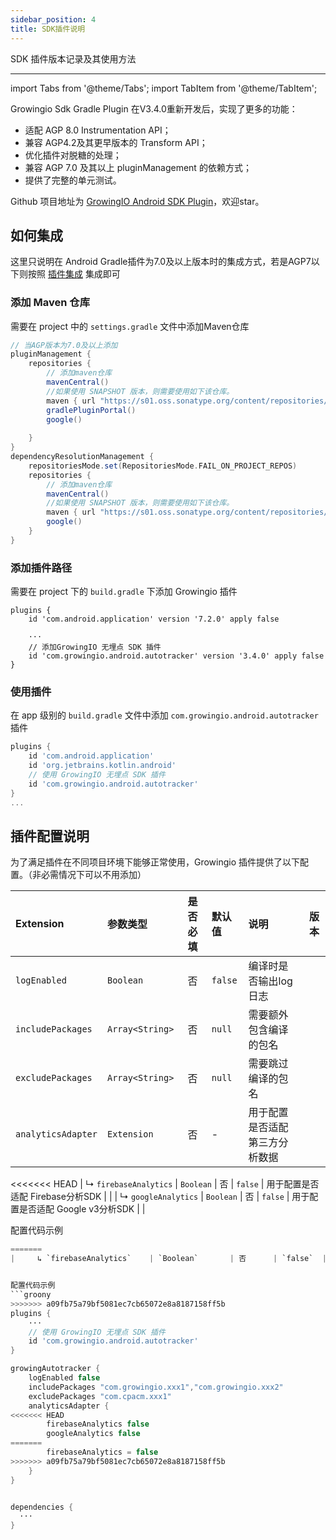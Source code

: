 ```yaml
---
sidebar_position: 4
title: SDK插件说明
---
```

SDK 插件版本记录及其使用方法

--------------
import Tabs from '@theme/Tabs';
import TabItem from '@theme/TabItem';

Growingio Sdk Gradle Plugin 在V3.4.0重新开发后，实现了更多的功能：
* 适配 AGP 8.0 Instrumentation API；
* 兼容 AGP4.2及其更早版本的 Transform API；
* 优化插件对脱糖的处理；
* 兼容 AGP 7.0 及其以上 pluginManagement 的依赖方式；
* 提供了完整的单元测试。

Github 项目地址为 [GrowingIO Android SDK Plugin](https://github.com/growingio/growingio-sdk-android-plugin)，欢迎star。

## 如何集成
这里只说明在 Android Gradle插件为7.0及以上版本时的集成方式，若是AGP7以下则按照 [插件集成](/docs/android/base/Introduce#添加插件) 集成即可

### 添加 Maven 仓库
需要在 project 中的 `settings.gradle` 文件中添加Maven仓库

```groovy
// 当AGP版本为7.0及以上添加
pluginManagement {
    repositories {
        // 添加maven仓库
        mavenCentral()
        //如果使用 SNAPSHOT 版本，则需要使用如下该仓库。
        maven { url "https://s01.oss.sonatype.org/content/repositories/snapshots/" }
        gradlePluginPortal()
        google()
      
    }
}
dependencyResolutionManagement {
    repositoriesMode.set(RepositoriesMode.FAIL_ON_PROJECT_REPOS)
    repositories {
        // 添加maven仓库
        mavenCentral()
        //如果使用 SNAPSHOT 版本，则需要使用如下该仓库。
        maven { url "https://s01.oss.sonatype.org/content/repositories/snapshots/" }
        google()
    }
}
```

### 添加插件路径
需要在 project 下的 `build.gradle` 下添加 Growingio 插件

```groony
plugins {
    id 'com.android.application' version '7.2.0' apply false

    ···
    // 添加GrowingIO 无埋点 SDK 插件
    id 'com.growingio.android.autotracker' version '3.4.0' apply false
}
```

### 使用插件
在 app 级别的 `build.gradle` 文件中添加 `com.growingio.android.autotracker` 插件
```groovy
plugins {
    id 'com.android.application'
    id 'org.jetbrains.kotlin.android'
    // 使用 GrowingIO 无埋点 SDK 插件
    id 'com.growingio.android.autotracker'
}
...
```

## 插件配置说明

为了满足插件在不同项目环境下能够正常使用，Growingio 插件提供了以下配置。（非必需情况下可以不用添加）

| Extension                    | 参数类型         | 是否必填 | 默认值 | 说明 |  版本 |
| :-------------------------   | :------         | :----:  |:------  |:------| --------------------------   |
| `logEnabled`                 | `Boolean`       | 否      | `false`  | 编译时是否输出log日志          |  |
| `includePackages`            | `Array<String>` | 否      | `null`   | 需要额外包含编译的包名          |  |
| `excludePackages`            | `Array<String>` | 否      | `null`   | 需要跳过编译的包名             |  |
| `analyticsAdapter`           | `Extension`     | 否      | -        | 用于配置是否适配第三方分析数据   |  |
<<<<<<< HEAD
|     ↳ `firebaseAnalytics`    | `Boolean`       | 否      | `false`  | 用于配置是否适配 Firebase分析SDK |  |
|     ↳ `googleAnalytics`      | `Boolean`       | 否      | `false`  | 用于配置是否适配 Google v3分析SDK |  |


配置代码示例
```groovy
=======
|     ↳ `firebaseAnalytics`    | `Boolean`       | 否      | `false`  | 用于配置是否适配Firebase分析SDK |  |


配置代码示例
```groony
>>>>>>> a09fb75a79bf5081ec7cb65072e8a8187158ff5b
plugins {
    ···
    // 使用 GrowingIO 无埋点 SDK 插件
    id 'com.growingio.android.autotracker'
}

growingAutotracker {
    logEnabled false
    includePackages "com.growingio.xxx1","com.growingio.xxx2"
    excludePackages "com.cpacm.xxx1"
    analyticsAdapter {
<<<<<<< HEAD
        firebaseAnalytics false
        googleAnalytics false
=======
        firebaseAnalytics = false
>>>>>>> a09fb75a79bf5081ec7cb65072e8a8187158ff5b
    }
}


dependencies {
  ···
}
```

